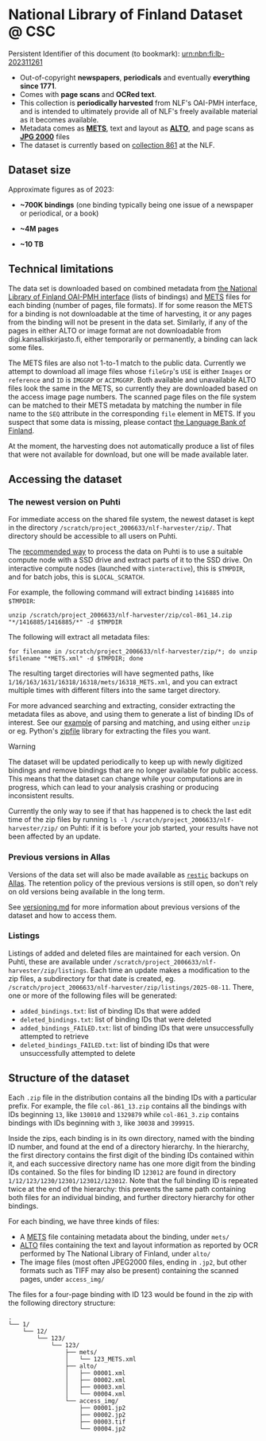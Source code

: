 # National Library of Finland Dataset @ CSC
Persistent Identifier of this document (to bookmark): [urn:nbn:fi:lb-202311261](https://urn.fi/urn:nbn:fi:lb-202311261)

- Out-of-copyright **newspapers**, **periodicals** and eventually **everything since 1771**.
- Comes with **page scans** and **OCRed text**.
- This collection is **periodically harvested** from NLF's OAI-PMH interface, and is intended to ultimately provide all of NLF's freely available material as it becomes available.
- Metadata comes as **[METS](https://en.wikipedia.org/wiki/Metadata_Encoding_and_Transmission_Standard)**, text and layout as **[ALTO](https://en.wikipedia.org/wiki/Analyzed_Layout_and_Text_Object)**, and page scans as **[JPG 2000](https://en.wikipedia.org/wiki/JPEG_2000)** files
- The dataset is currently based on [collection 861](https://digi.kansalliskirjasto.fi/collections?id=861&set_language=en) at the NLF.


## Dataset size

Approximate figures as of 2023:

- **~700K bindings** (one binding typically being one issue of a newspaper or periodical, or a book)

- **~4M pages**

- **~10 TB**

## Technical limitations

The data set is downloaded based on combined metadata from [the National Library of Finland OAI-PMH interface](https://wiki-emerita.it.helsinki.fi/display/Comhis/Interfaces+of+digi.kansalliskirjasto.fi#Interfacesofdigi.kansalliskirjasto.fi-OAI-PMH) (lists of bindings) and [METS](https://www.loc.gov/standards/mets/) files for each binding (number of pages, file formats). If for some reason the METS for a binding is not downloadable at the time of harvesting, it or any pages from the binding will not be present in the data set. Similarly, if any of the pages in either ALTO or image format are not downloadable from digi.kansalliskirjasto.fi, either temporarily or permanently, a binding can lack some files.

The METS files are also not 1-to-1 match to the public data. Currently we attempt to download all image files whose `fileGrp`'s `USE` is either `Images` or `reference` and `ID` is `IMGGRP` or `ACIMGGRP`. Both available and unavailable ALTO files look the same in the METS, so currently they are downloaded based on the access image page numbers. The scanned page files on the file system can be matched to their METS metadata by matching the number in file name to the `SEQ` attribute in the corresponding `file` element in METS. If you suspect that some data is missing, please contact [the Language Bank of Finland](https://www.kielipankki.fi/support/contact-us/).

At the moment, the harvesting does not automatically produce a list of files that were not available for download, but one will be made available later.


## Accessing the dataset

### The newest version on Puhti

For immediate access on the shared file system, the newest dataset is kept in the directory `/scratch/project_2006633/nlf-harvester/zip/`. That directory should be accessible to all users on Puhti.

The [recommended way](https://docs.csc.fi/computing/disk/) to process the data on Puhti is to use a suitable compute node with a SSD drive and extract parts of it to the SSD drive. On interactive compute nodes (launched with `sinteractive`), this is `$TMPDIR`, and for batch jobs, this is `$LOCAL_SCRATCH`.

For example, the following command will extract binding `1416885` into `$TMPDIR`:

`unzip /scratch/project_2006633/nlf-harvester/zip/col-861_14.zip "*/1416885/1416885/*" -d $TMPDIR`

The following will extract all metadata files:

`for filename in /scratch/project_2006633/nlf-harvester/zip/*; do unzip $filename "*METS.xml" -d $TMPDIR; done`

The resulting target directories will have segmented paths, like `1/16/163/1631/16318/16318/mets/16318_METS.xml`, and you can extract multiple times with different filters into the same target directory.

For more advanced searching and extracting, consider extracting the metadata files as above, and using them to generate a list of binding IDs of interest. See our [example](https://github.com/CSCfi/kielipankki-nlf-harvester/blob/main/docs/apptainer/filter.py) of parsing and matching, and using either `unzip` or eg. Python's [zipfile](https://docs.python.org/3/library/zipfile.html) library for extracting the files you want.

> [!WARNING]
> The dataset will be updated periodically to keep up with newly digitized bindings and remove bindings that are no longer available for public access. This means that the dataset can change while your computations are in progress, which can lead to your analysis crashing or producing inconsistent results.

Currently the only way to see if that has happened is to check the last edit time of the zip files by running `ls -l /scratch/project_2006633/nlf-harvester/zip/` on Puhti: if it is before your job started, your results have not been affected by an update.

### Previous versions in Allas

Versions of the data set will also be made available as [`restic`](https://restic.net/) backups on [Allas](https://docs.csc.fi/data/Allas/introduction/). The retention policy of the previous versions is still open, so don't rely on old versions being available in the long term.

See [versioning.md](versioning.md) for more information about previous versions of the dataset and how to access them.

### Listings

Listings of added and deleted files are maintained for each version. On Puhti, these are available under `/scratch/project_2006633/nlf-harvester/zip/listings`. Each time an update makes a modification to the zip files, a subdirectory for that date is created, eg. `/scratch/project_2006633/nlf-harvester/zip/listings/2025-08-11`. There, one or more of the following files will be generated:

* `added_bindings.txt`: list of binding IDs that were added
* `deleted_bindings.txt`: list of binding IDs that were deleted
* `added_bindings_FAILED.txt`: list of binding IDs that were unsuccessfully attempted to retrieve
* `deleted_bindings_FAILED.txt`: list of binding IDs that were unsuccessfully attempted to delete

## Structure of the dataset

Each `.zip` file in the distribution contains all the binding IDs with a particular prefix. For example, the file `col-861_13.zip` contains all the bindings with IDs beginning `13`, like `130010` and `1329879` while `col-861_3.zip` contains bindings with IDs beginning with `3`, like `30038` and `399915`.

Inside the zips, each binding is in its own directory, named with the binding ID number, and found at the end of a directory hierarchy. In the hierarchy, the first directory contains the first digit of the binding IDs contained within it, and each successive directory name has one more digit from the binding IDs contained. So the files for binding ID `123012` are found in directory
`1/12/123/1230/12301/123012/123012`. Note that the full binding ID is repeated twice at the end of the hierarchy: this prevents the same path containing both files for an individual binding, and further directory hierarchy for other bindings.

For each binding, we have three kinds of files:
- A [METS](https://www.loc.gov/standards/mets/) file containing metadata  about the binding, under `mets/`
- [ALTO](https://www.loc.gov/standards/alto/) files containing the text and layout information as reported by OCR performed by The National Library of Finland, under `alto/`
- The image files (most often JPEG2000 files, ending in `.jp2`, but other formats such as TIFF may also be present) containing the scanned pages, under `access_img/`

The files for a four-page binding with ID 123 would be found in the zip with the following directory structure:
```
.
└── 1/
    └── 12/
        └── 123/
            └── 123/
                ├── mets/
                │   └── 123_METS.xml
                ├── alto/
                │   ├── 00001.xml
                │   ├── 00002.xml
                │   ├── 00003.xml
                │   └── 00004.xml
                └── access_img/
                    ├── 00001.jp2
                    ├── 00002.jp2
                    ├── 00003.tif
                    └── 00004.jp2
```
